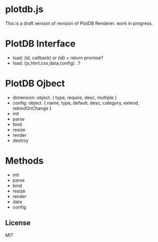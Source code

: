 # plotdb.js

This is a draft version of revision of PlotDB Renderer. work in progress.


# PlotDB Interface

 * load: (id, callback) or (id) + return promise?
 * load: (js,html,css,data,config) ..?



# PlotDB Ojbect

 * dimension: object.
   { type, require, desc, multiple }
 * config: object.
   { name, type, default, desc, category, extend, rebindOnChange }
 * init
 * parse
 * bind
 * resize
 * render
 * destroy


# Methods

 * init
 * parse
 * bind
 * resize
 * render
 * data
 * config


## License

MIT
